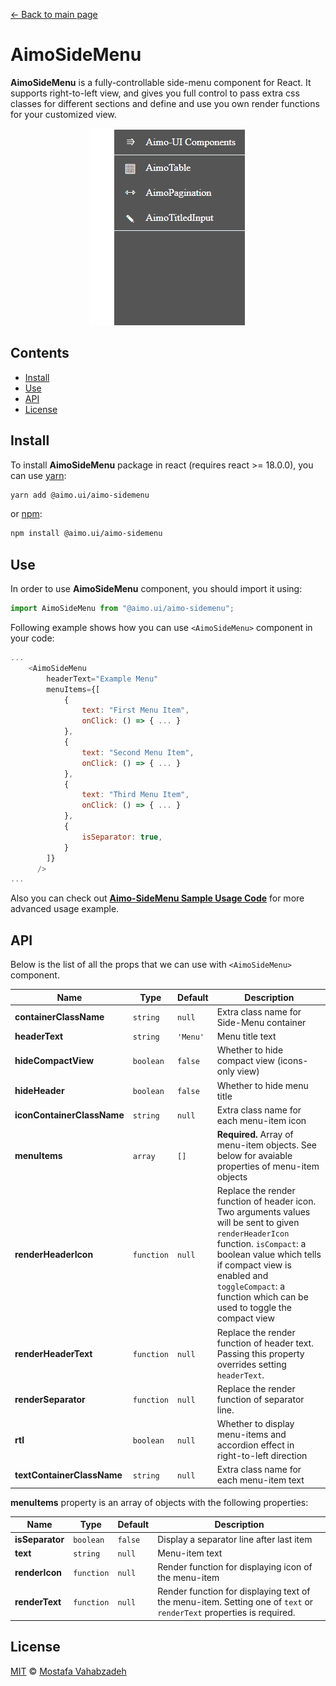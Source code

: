 [← Back to main page][main-page]

# AimoSideMenu

**AimoSideMenu** is a fully-controllable side-menu component for React. It supports right-to-left view, and gives you full control to pass extra css classes for different sections and define and use you own render functions for your customized view.

<div style="text-align: center">
<img src="AimoSideMenu.gif" />
</div>

## Contents

- [Install](#install)
- [Use](#use)
- [API](#api)
- [License](#license)

## Install

To install **AimoSideMenu** package in react (requires react >= 18.0.0), you can use [yarn][]:

```sh
yarn add @aimo.ui/aimo-sidemenu
```

or [npm][]:

```sh
npm install @aimo.ui/aimo-sidemenu
```

## Use

In order to use **AimoSideMenu** component, you should import it using:

```js
import AimoSideMenu from "@aimo.ui/aimo-sidemenu";
```

Following example shows how you can use `<AimoSideMenu>` component in your code:

```js
...
    <AimoSideMenu
        headerText="Example Menu"
        menuItems={[
            {
                text: "First Menu Item",
                onClick: () => { ... }
            },
            {
                text: "Second Menu Item",
                onClick: () => { ... }
            },
            {
                text: "Third Menu Item",
                onClick: () => { ... }
            },
            {
                isSeparator: true,
            }
        ]}
      />
...
```

Also you can check out [**Aimo-SideMenu Sample Usage Code**][demo-sidemenu] for more advanced usage example.

## API

Below is the list of all the props that we can use with `<AimoSideMenu>` component.

| Name                       | Type       | Default  | Description                                                                                                                                                                                                                                                          |
| -------------------------- | ---------- | -------- | -------------------------------------------------------------------------------------------------------------------------------------------------------------------------------------------------------------------------------------------------------------------- |
| **containerClassName**     | `string`   | `null`   | Extra class name for Side-Menu container                                                                                                                                                                                                                             |
| **headerText**             | `string`   | `'Menu'` | Menu title text                                                                                                                                                                                                                                                      |
| **hideCompactView**        | `boolean`  | `false`  | Whether to hide compact view (icons-only view)                                                                                                                                                                                                                       |
| **hideHeader**             | `boolean`  | `false`  | Whether to hide menu title                                                                                                                                                                                                                                           |
| **iconContainerClassName** | `string`   | `null`   | Extra class name for each menu-item icon                                                                                                                                                                                                                             |
| **menuItems**              | `array`    | `[]`     | **Required.** Array of menu-item objects. See below for avaiable properties of menu-item objects                                                                                                                                                                     |
| **renderHeaderIcon**       | `function` | `null`   | Replace the render function of header icon. Two arguments values will be sent to given `renderHeaderIcon` function. `isCompact`: a boolean value which tells if compact view is enabled and `toggleCompact`: a function which can be used to toggle the compact view |
| **renderHeaderText**       | `function` | `null`   | Replace the render function of header text. Passing this property overrides setting `headerText`.                                                                                                                                                                    |
| **renderSeparator**        | `function` | `null`   | Replace the render function of separator line.                                                                                                                                                                                                                       |
| **rtl**                    | `boolean`  | `null`   | Whether to display menu-items and accordion effect in right-to-left direction                                                                                                                                                                                        |
| **textContainerClassName** | `string`   | `null`   | Extra class name for each menu-item text                                                                                                                                                                                                                             |

**menuItems** property is an array of objects with the following properties:

| Name            | Type       | Default | Description                                                                                                         |
| --------------- | ---------- | ------- | ------------------------------------------------------------------------------------------------------------------- |
| **isSeparator** | `boolean`  | `false` | Display a separator line after last item                                                                            |
| **text**        | `string`   | `null`  | Menu-item text                                                                                                      |
| **renderIcon**  | `function` | `null`  | Render function for displaying icon of the menu-item                                                                |
| **renderText**  | `function` | `null`  | Render function for displaying text of the menu-item. Setting one of `text` or `renderText` properties is required. |

## License

[MIT][license] © [Mostafa Vahabzadeh][author]

[main-page]: ../README.md
[yarn]: https://yarnpkg.com/cli/add
[npm]: https://docs.npmjs.com/cli/install
[demo-sidemenu]: ../src/demo/MainPage.jsx
[license]: ../LICENSE
[author]: https://github.com/vah-most
